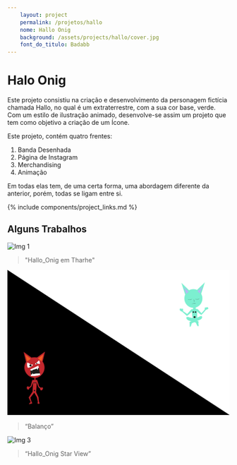 ```yaml
---
    layout: project
    permalink: /projetos/hallo
    nome: Hallo Onig
    background: /assets/projects/hallo/cover.jpg
    font_do_titulo: Badabb
---
```


# Halo Onig

Este projeto consistiu na criação e desenvolvimento da personagem fictícia chamada Hallo, no qual é um extraterrestre, com a sua cor base, verde. Com um estilo de ilustração animado, desenvolve-se assim um projeto que tem como objetivo a criação de um Ícone.

Este projeto, contém quatro frentes:
1. Banda Desenhada
2. Página de Instagram
3. Merchandising
4. Animação

Em todas elas tem, de uma certa forma, uma abordagem diferente da anterior, porém, todas se ligam entre si.

{% include components/project_links.md %}

## Alguns Trabalhos

![Img 1](/assets/projects/hallo/main/1.jpg)
> "Hallo_Onig em Tharhe"

![Img 2](/assets/projects/hallo/main/2.jpg)
> “Balanço”

![Img 3](/assets/projects/hallo/main/3.jpg)
> “Hallo_Onig Star View”